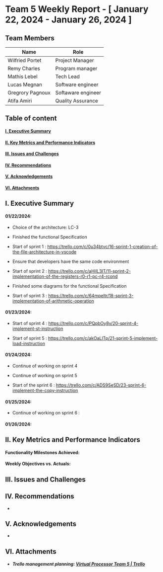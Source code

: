 # Team 5 Weekly Report - [ January 22, 2024 - January 26, 2024 ]

## Team Members

| Name              | Role              |
|-------------------|-------------------|
| Wilfried Portet   | Project Manager   |
| Remy Charles      | Program manager   |
| Mathis Lebel      | Tech Lead         |
| Lucas Megnan      | Software engineer |
| Gregrory Pagnoux  | Softaware engineer|
| Atifa Amiri       | Quality Assurance |


## Table of content

#### [I. Executive Summary](#i-executive-summary)

#### [II. Key Metrics and Performance Indicators](#ii-key-metrics-and-performance-indicators)

<!--#### [III. Progress and Projects and Initiatives](#iii-progress-and-projects-and-initiatives)-->

#### [III. Issues and Challenges](#iii-issues-and-challenges)

#### [IV. Recommendations](#iv-recommendations)

#### [V. Acknowledgements](#v-acknowledgements)

#### [VI. Attachments](#vi-attachments)

## I. Executive Summary

<!--Provide a concise overview of the team's activities and achievements for the week. Include any significant milestones, completed tasks, and noteworthy accomplishments.-->

#### 01/22/2024:

  - Choice of the architecture: LC-3
  
  - Finished the functional Specification
  
  - Start of sprint 1 : https://trello.com/c/0u34btvc/16-sprint-1-creation-of-the-file-architecture-in-vscode
  
  - Ensure that developers have the same code environment
  
  - Start of sprint 2 : https://trello.com/c/aHiIL3IT/11-sprint-2-implementation-of-the-registers-r0-r1-pc-r4-rcond
  
  - Finished some diagrams for the functional Specification
  
  - Start of sprint 3 : https://trello.com/c/64mpeltr/18-sprint-3-implementation-of-arithmetic-operation

#### 01/23/2024:
  - Start of sprint 4 : https://trello.com/c/PQpbOy8v/20-sprint-4-implement-st-instruction

  - Start of sprint 5 : https://trello.com/c/akOaLITp/21-sprint-5-implement-load-instruction



#### 01/24/2024:
- Continue of working on sprint 4  
- Continue of working on sprint 5 

- Start of the sprint 6 : https://trello.com/c/ADS9SeSD/23-sprint-6-implement-the-copy-instruction


#### 01/25/2024:
- Continue of working on sprint 6 : 



#### 01/26/2024:

## II. Key Metrics and Performance Indicators

<!--Present relevant metrics and KPIs that demonstrate the team's performance in relation to its objectives and goals. Include both quantitative and qualitative data where applicable.-->

#### Functionality Milestones Achieved:



#### Weekly Objectives vs. Actuals:

## III. Issues and Challenges



<!--Highlight any significant issues or challenges that the team encountered during the week. Provide a brief description, the impact on the project or team, and proposed solutions or mitigation strategies.-->

## IV. Recommendations

<!--Offer any recommendations or suggestions for improvement based on the week's experiences and outcomes.-->

-

## V. Acknowledgements

<!--Acknowledge the contributions of team members, stakeholders, or external partners who played a significant role in the week's achievements.-->

-

## VI. Attachments

<!--Include any relevant documents, charts, graphs, or visual aids that support the information presented in the report.-->

- ##### Trello management planning: [Virtual Processor Team 5 | Trello](https://trello.com/b/xeGdXSoh/virtual-processor-team-5)

